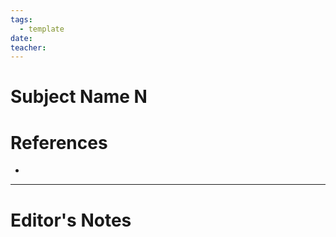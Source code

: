 ```yaml
---
tags:
  - template
date: 
teacher:
---
```

# Subject Name N

# References
- 
----------------------------------------------------------------
# Editor's Notes